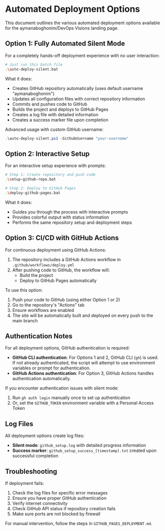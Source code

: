 # Automated Deployment Options

This document outlines the various automated deployment options available for the aymanaboghonim/DevOps Visions landing page.

## Option 1: Fully Automated Silent Mode

For a completely hands-off deployment experience with no user interaction:

```bash
# Just run this batch file
.\auto-deploy-silent.bat
```

What it does:

- Creates GitHub repository automatically (uses default username "aymanaboghonim")
- Updates all configuration files with correct repository information
- Commits and pushes code to GitHub
- Builds the project and deploys to GitHub Pages
- Creates a log file with detailed information
- Creates a success marker file upon completion

Advanced usage with custom GitHub username:

```powershell
.\auto-deploy-silent.ps1 -GithubUsername "your-username"
```

## Option 2: Interactive Setup

For an interactive setup experience with prompts:

```bash
# Step 1: Create repository and push code
.\setup-github-repo.bat

# Step 2: Deploy to GitHub Pages
.\deploy-github-pages.bat
```

What it does:

- Guides you through the process with interactive prompts
- Provides colorful output with status information
- Performs the same repository setup and deployment steps

## Option 3: CI/CD with GitHub Actions

For continuous deployment using GitHub Actions:

1. The repository includes a GitHub Actions workflow in `.github/workflows/deploy.yml`
2. After pushing code to GitHub, the workflow will:
   - Build the project
   - Deploy to GitHub Pages automatically

To use this option:

1. Push your code to GitHub (using either Option 1 or 2)
2. Go to the repository's "Actions" tab
3. Ensure workflows are enabled
4. The site will be automatically built and deployed on every push to the main branch

## Authentication Notes

For all deployment options, GitHub authentication is required:

- **GitHub CLI authentication**: For Options 1 and 2, GitHub CLI (`gh`) is used. If not already authenticated, the script will attempt to use environment variables or prompt for authentication.
- **GitHub Actions authentication**: For Option 3, GitHub Actions handles authentication automatically.

If you encounter authentication issues with silent mode:

1. Run `gh auth login` manually once to set up authentication
2. Or, set the `GITHUB_TOKEN` environment variable with a Personal Access Token

## Log Files

All deployment options create log files:

- **Silent mode**: `github_setup.log` with detailed progress information
- **Success marker**: `github_setup_success_[timestamp].txt` created upon successful completion

## Troubleshooting

If deployment fails:

1. Check the log files for specific error messages
2. Ensure you have proper GitHub authentication
3. Verify internet connectivity
4. Check GitHub API status if repository creation fails
5. Make sure ports are not blocked by firewall

For manual intervention, follow the steps in `GITHUB_PAGES_DEPLOYMENT.md`.

